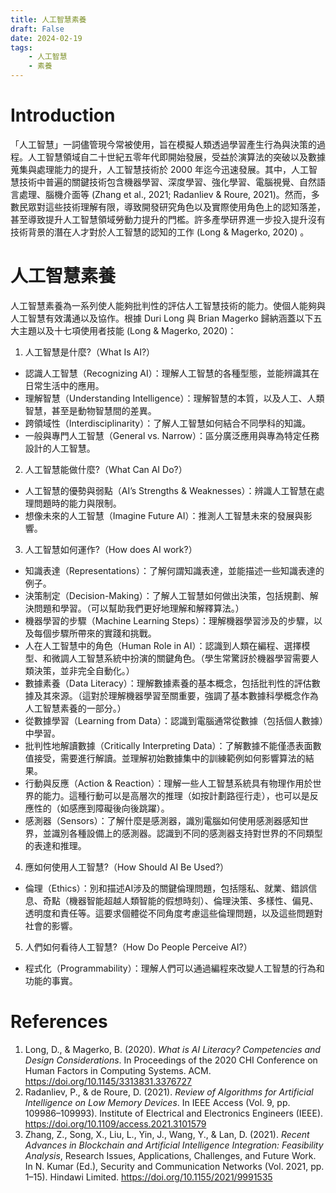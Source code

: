 ```yaml
---
title: 人工智慧素養
draft: False
date: 2024-02-19
tags:
    - 人工智慧
    - 素養
---
```

# Introduction
「人工智慧」一詞儘管現今常被使用，旨在模擬人類透過學習產生行為與決策的過程。人工智慧領域自二十世紀五零年代即開始發展，受益於演算法的突破以及數據蒐集與處理能力的提升，人工智慧技術於 2000 年迄今迅速發展。其中，人工智慧技術中普遍的關鍵技術包含機器學習、深度學習、強化學習、電腦視覺、自然語言處理、腦機介面等 (Zhang et al., 2021; Radanliev & Roure, 2021)。然而，多數民眾對這些技術理解有限，導致開發研究角色以及實際使用角色上的認知落差，甚至導致提升人工智慧領域勞動力提升的門檻。許多產學研界進一步投入提升沒有技術背景的潛在人才對於人工智慧的認知的工作 (Long & Magerko, 2020)
。

# 人工智慧素養
人工智慧素養為一系列使人能夠批判性的評估人工智慧技術的能力。使個人能夠與人工智慧有效溝通以及協作。根據 Duri Long 與 Brian Magerko 歸納涵蓋以下五大主題以及十七項使用者技能 (Long & Magerko, 2020)：
1. 人工智慧是什麼?（What Is AI?）
  - 認識人工智慧（Recognizing AI）：理解人工智慧的各種型態，並能辨識其在日常生活中的應用。
  - 理解智慧（Understanding Intelligence）：理解智慧的本質，以及人工、人類智慧，甚至是動物智慧間的差異。
  - 跨領域性（Interdisciplinarity）：了解人工智慧如何結合不同學科的知識。
  - 一般與專門人工智慧（General vs. Narrow）：區分廣泛應用與專為特定任務設計的人工智慧。
2. 人工智慧能做什麼?（What Can AI Do?）
  - 人工智慧的優勢與弱點（AI’s Strengths & Weaknesses）：辨識人工智慧在處理問題時的能力與限制。
  - 想像未來的人工智慧（Imagine Future AI）：推測人工智慧未來的發展與影響。
3. 人工智慧如何運作?（How does AI work?）
  - 知識表達（Representations）：了解何謂知識表達，並能描述一些知識表達的例子。
  - 決策制定（Decision-Making）：了解人工智慧如何做出決策，包括規劃、解決問題和學習。（可以幫助我們更好地理解和解釋算法。）
  - 機器學習的步驟（Machine Learning Steps）：理解機器學習涉及的步驟，以及每個步驟所帶來的實踐和挑戰。
  - 人在人工智慧中的角色（Human Role in AI）：認識到人類在編程、選擇模型、和微調人工智慧系統中扮演的關鍵角色。（學生常驚訝於機器學習需要人類決策，並非完全自動化。）
  - 數據素養（Data Literacy）：理解數據素養的基本概念，包括批判性的評估數據及其來源。（這對於理解機器學習至關重要，強調了基本數據科學概念作為人工智慧素養的一部分。）
  - 從數據學習（Learning from Data）：認識到電腦通常從數據（包括個人數據）中學習。
  - 批判性地解讀數據（Critically Interpreting Data）：了解數據不能僅憑表面數值接受，需要進行解讀。並理解初始數據集中的訓練範例如何影響算法的結果。
  - 行動與反應（Action & Reaction）：理解一些人工智慧系統具有物理作用於世界的能力。這種行動可以是高層次的推理（如按計劃路徑行走），也可以是反應性的（如感應到障礙後向後跳躍）。
  - 感測器（Sensors）：了解什麼是感測器，識別電腦如何使用感測器感知世界，並識別各種設備上的感測器。認識到不同的感測器支持對世界的不同類型的表達和推理。
4. 應如何使用人工智慧?（How Should AI Be Used?）
  - 倫理（Ethics）：別和描述AI涉及的關鍵倫理問題，包括隱私、就業、錯誤信息、奇點（機器智能超越人類智能的假想時刻）、倫理決策、多樣性、偏見、透明度和責任等。這要求個體從不同角度考慮這些倫理問題，以及這些問題對社會的影響。
5. 人們如何看待人工智慧?（How Do People Perceive AI?）
  - 程式化（Programmability）：理解人們可以通過編程來改變人工智慧的行為和功能的事實。

# References

1. Long, D., & Magerko, B. (2020). *What is AI Literacy? Competencies and Design Considerations*. In Proceedings of the 2020 CHI Conference on Human Factors in Computing Systems. ACM. https://doi.org/10.1145/3313831.3376727
2. Radanliev, P., & de Roure, D. (2021). *Review of Algorithms for Artificial Intelligence on Low Memory Devices*. In IEEE Access (Vol. 9, pp. 109986–109993). Institute of Electrical and Electronics Engineers (IEEE). https://doi.org/10.1109/access.2021.3101579
3. Zhang, Z., Song, X., Liu, L., Yin, J., Wang, Y., & Lan, D. (2021). *Recent Advances in Blockchain and Artificial Intelligence Integration: Feasibility Analysis*, Research Issues, Applications, Challenges, and Future Work. In N. Kumar (Ed.), Security and Communication Networks (Vol. 2021, pp. 1–15). Hindawi Limited. https://doi.org/10.1155/2021/9991535